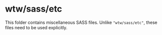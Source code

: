 # wtw/sass/etc

This folder contains miscellaneous SASS files. Unlike `"wtw/sass/etc"`, these files
need to be used explicitly.
